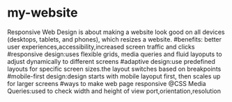 # my-website
Responsive Web Design is about making a website look good on all devices (desktops, tablets, and phones), which resizes a website.
#benefits: better user experiences,accessibility,increased screen traffic and clicks
#responsive design:uses flexible grids, media queries and fluid layoputs to adjust dynamically to different screens
#adaptive design:use predefined layouts for specific screen sizes.the layout switches based on breakpoints
#mobile-first design:design starts with mobile layoput first, then scales up for larger screens
#ways to make web page responsive
@CSS Media Queries:used to check width and height of view port,orientation,resolution
